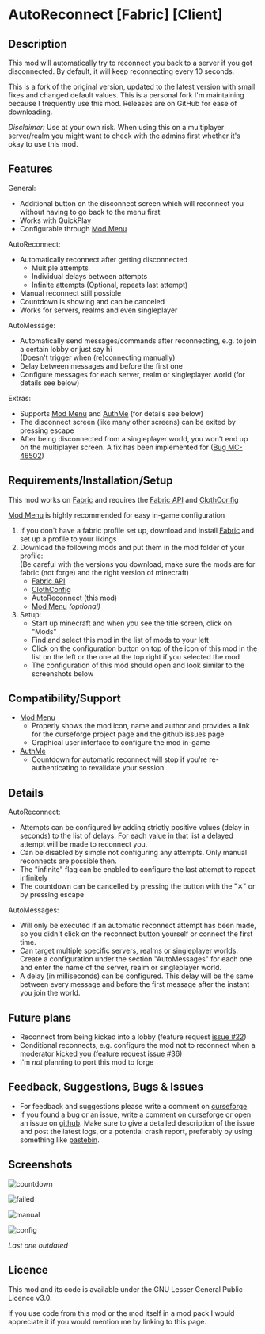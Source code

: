 # AutoReconnect [Fabric] [Client]

## Description

This mod will automatically try to reconnect you back to a server if you got disconnected.
By default, it will keep reconnecting every 10 seconds.

This is a fork of the original version, updated to the latest version with small fixes and changed default values. This is a personal fork I'm maintaining because I frequently use this mod. Releases are on GitHub for ease of downloading.

_Disclaimer:_ Use at your own risk. When using this on a multiplayer server/realm you might want to check with the admins first whether it's okay to use this mod.

## Features

General:
* Additional button on the disconnect screen which will reconnect you without having to go back to the menu first
* Works with QuickPlay
* Configurable through [Mod Menu](https://www.curseforge.com/minecraft/mc-mods/modmenu)

AutoReconnect:
* Automatically reconnect after getting disconnected
  * Multiple attempts
  * Individual delays between attempts
  * Infinite attempts (Optional, repeats last attempt)
* Manual reconnect still possible
* Countdown is showing and can be canceled
* Works for servers, realms and even singleplayer

AutoMessage:
* Automatically send messages/commands after reconnecting, e.g. to join a certain lobby or just say hi\
  (Doesn't trigger when (re)connecting manually)
* Delay between messages and before the first one
* Configure messages for each server, realm or singleplayer world (for details see below)

Extras: 
* Supports [Mod Menu](https://www.curseforge.com/minecraft/mc-mods/modmenu) and [AuthMe](https://www.curseforge.com/minecraft/mc-mods/auth-me) (for details see below) 
* The disconnect screen (like many other screens) can be exited by pressing escape
* After being disconnected from a singleplayer world, you won't end up on the multiplayer screen. A fix has been implemented for ([Bug MC-46502](https://bugs.mojang.com/browse/MC-45602)) 

## Requirements/Installation/Setup

This mod works on [Fabric](https://fabricmc.net/use/) and requires the [Fabric API](https://www.curseforge.com/minecraft/mc-mods/fabric-api) and [ClothConfig](https://www.curseforge.com/minecraft/mc-mods/cloth-config)

[Mod Menu](https://www.curseforge.com/minecraft/mc-mods/modmenu) is highly recommended for easy in-game configuration  

1. If you don't have a fabric profile set up, download and install [Fabric](https://fabricmc.net/use/) and set up a profile to your likings
2. Download the following mods and put them in the mod folder of your profile:\
   (Be careful with the versions you download, make sure the mods are for fabric (not forge) and the right version of minecraft)
   * [Fabric API](https://www.curseforge.com/minecraft/mc-mods/fabric-api)
   * [ClothConfig](https://www.curseforge.com/minecraft/mc-mods/cloth-config)
   * AutoReconnect (this mod)
   * [Mod Menu](https://www.curseforge.com/minecraft/mc-mods/modmenu) _(optional)_
3. Setup:
   * Start up minecraft and when you see the title screen, click on "Mods"
   * Find and select this mod in the list of mods to your left
   * Click on the configuration button on top of the icon of this mod in the list on the left or the one at the top right if you selected the mod
   * The configuration of this mod should open and look similar to the screenshots below

## Compatibility/Support

* [Mod Menu](https://www.curseforge.com/minecraft/mc-mods/modmenu)
  * Properly shows the mod icon, name and author
  and provides a link for the curseforge project page and the github issues page
  * Graphical user interface to configure the mod in-game
* [AuthMe](https://www.curseforge.com/minecraft/mc-mods/auth-me)
  * Countdown for automatic reconnect will stop if you're re-authenticating to revalidate your session

## Details

AutoReconnect:
* Attempts can be configured by adding strictly positive values (delay in seconds) to the list of delays. For each value in that list a delayed attempt will be made to reconnect you.
* Can be disabled by simple not configuring any attempts. Only manual reconnects are possible then.
* The "infinite" flag can be enabled to configure the last attempt to repeat infinitely
* The countdown can be cancelled by pressing the button with the "✕" or by pressing escape

AutoMessages:
* Will only be executed if an automatic reconnect attempt has been made, so you didn't click on the reconnect button yourself or connect the first time.
* Can target multiple specific servers, realms or singleplayer worlds. Create a configuration under the section "AutoMessages" for each one and enter the name of the server, realm or singleplayer world.
* A delay (in milliseconds) can be configured. This delay will be the same between every message and before the first message after the instant you join the world.

## Future plans

* Reconnect from being kicked into a lobby (feature request [issue #22](https://github.com/Bstn1802/AutoReconnect/issues/22))
* Conditional reconnects, e.g. configure the mod not to reconnect when a moderator kicked you (feature request [issue #36](https://github.com/Bstn1802/AutoReconnect/issues/36))
* I'm _not_ planning to port this mod to forge

## Feedback, Suggestions, Bugs & Issues

* For feedback and suggestions please write a comment on [curseforge](https://www.curseforge.com/minecraft/mc-mods/autoreconnect)
* If you found a bug or an issue, write a comment on [curseforge](https://www.curseforge.com/minecraft/mc-mods/autoreconnect) or open an issue on [github](https://github.com/Bstn1802/AutoReconnect/issues). Make sure to give a detailed description of the issue and post the latest logs, or a potential crash report, preferably by using something like [pastebin](https://pastebin.com/).

## Screenshots

![countdown](screenshots/countdown.png)

![failed](screenshots/failed.png)

![manual](screenshots/manual.png)

![config](screenshots/config.png)

_Last one outdated_

## Licence

This mod and its code is available under the GNU Lesser General Public Licence v3.0.

If you use code from this mod or the mod itself in a mod pack I would appreciate it if you would mention me by linking to this page.
